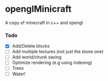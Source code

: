 # openglMinicraft
A copy of minecraft in c++ and opengl

### Todo
- [x] Add/Delete blocks
- [ ] Add multiple textures (not just the stone one)
- [ ] Add world/chunk saving
- [ ] Optimize rendering (e.g using indexing)
- [ ] Trees
- [ ] Water!
